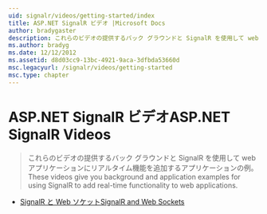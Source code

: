 ```yaml
---
uid: signalr/videos/getting-started/index
title: ASP.NET SignalR ビデオ |Microsoft Docs
author: bradygaster
description: これらのビデオの提供するバック グラウンドと SignalR を使用して web アプリケーションにリアルタイム機能を追加するアプリケーションの例。
ms.author: bradyg
ms.date: 12/12/2012
ms.assetid: d8d03cc9-13bc-4921-9aca-3dfbda53660d
msc.legacyurl: /signalr/videos/getting-started
msc.type: chapter
---
```

<a name="aspnet-signalr-videos"></a><span data-ttu-id="003e5-103">ASP.NET SignalR ビデオ</span><span class="sxs-lookup"><span data-stu-id="003e5-103">ASP.NET SignalR Videos</span></span>
====================
> <span data-ttu-id="003e5-104">これらのビデオの提供するバック グラウンドと SignalR を使用して web アプリケーションにリアルタイム機能を追加するアプリケーションの例。</span><span class="sxs-lookup"><span data-stu-id="003e5-104">These videos give you background and application examples for using SignalR to add real-time functionality to web applications.</span></span>


- [<span data-ttu-id="003e5-105">SignalR と Web ソケット</span><span class="sxs-lookup"><span data-stu-id="003e5-105">SignalR and Web Sockets</span></span>](signalr-and-web-sockets.md)
